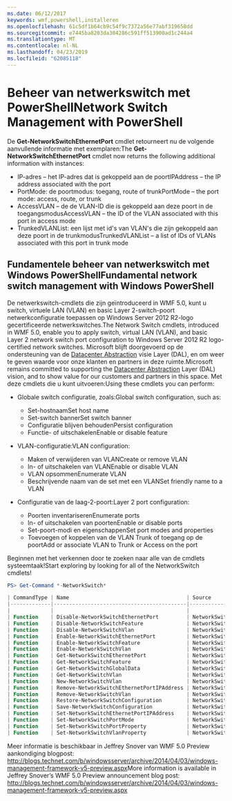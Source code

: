 ```yaml
---
ms.date: 06/12/2017
keywords: wmf,powershell,installeren
ms.openlocfilehash: 61c5df1b64cb9c54f9c7372a56e77abf319658dd
ms.sourcegitcommit: e7445ba8203da304286c591ff513900ad1c244a4
ms.translationtype: MT
ms.contentlocale: nl-NL
ms.lasthandoff: 04/23/2019
ms.locfileid: "62085118"
---
```

# <a name="network-switch-management-with-powershell"></a><span data-ttu-id="a6b6e-102">Beheer van netwerkswitch met PowerShell</span><span class="sxs-lookup"><span data-stu-id="a6b6e-102">Network Switch Management with PowerShell</span></span>

<span data-ttu-id="a6b6e-103">De **Get-NetworkSwitchEthernetPort** cmdlet retourneert nu de volgende aanvullende informatie met exemplaren:</span><span class="sxs-lookup"><span data-stu-id="a6b6e-103">The **Get-NetworkSwitchEthernetPort** cmdlet now returns the following additional information with instances:</span></span>

- <span data-ttu-id="a6b6e-104">IP-adres – het IP-adres dat is gekoppeld aan de poort</span><span class="sxs-lookup"><span data-stu-id="a6b6e-104">IPAddress – the IP address associated with the port</span></span>
- <span data-ttu-id="a6b6e-105">PortMode: de poortmodus: toegang, route of trunk</span><span class="sxs-lookup"><span data-stu-id="a6b6e-105">PortMode – the port mode: access, route, or trunk</span></span>
- <span data-ttu-id="a6b6e-106">AccessVLAN – de de VLAN-ID die is gekoppeld aan deze poort in de toegangsmodus</span><span class="sxs-lookup"><span data-stu-id="a6b6e-106">AccessVLAN – the ID of the VLAN associated with this port in access mode</span></span>
- <span data-ttu-id="a6b6e-107">TrunkedVLANList: een lijst met id's van VLAN's die zijn gekoppeld aan deze poort in de trunkmodus</span><span class="sxs-lookup"><span data-stu-id="a6b6e-107">TrunkedVLANList – a list of IDs of VLANs associated with this port in trunk mode</span></span>

## <a name="fundamental-network-switch-management-with-windows-powershell"></a><span data-ttu-id="a6b6e-108">Fundamentele beheer van netwerkswitch met Windows PowerShell</span><span class="sxs-lookup"><span data-stu-id="a6b6e-108">Fundamental network switch management with Windows PowerShell</span></span>

<span data-ttu-id="a6b6e-109">De netwerkswitch-cmdlets die zijn geïntroduceerd in WMF 5.0, kunt u switch, virtuele LAN (VLAN) en basic Layer 2-switch-poort netwerkconfiguratie toepassen op Windows Server 2012 R2-logo gecertificeerde netwerkswitches.</span><span class="sxs-lookup"><span data-stu-id="a6b6e-109">The Network Switch cmdlets, introduced in WMF 5.0, enable you to apply switch, virtual LAN (VLAN), and basic Layer 2 network switch port configuration to Windows Server 2012 R2 logo-certified network switches.</span></span> <span data-ttu-id="a6b6e-110">Microsoft blijft doorgevoerd op de ondersteuning van de [Datacenter Abstraction](http://technet.microsoft.com/cloud/dal.aspx) visie Layer (DAL), en om weer te geven waarde voor onze klanten en partners in deze ruimte.</span><span class="sxs-lookup"><span data-stu-id="a6b6e-110">Microsoft remains committed to supporting the [Datacenter Abstraction](http://technet.microsoft.com/cloud/dal.aspx) Layer (DAL) vision, and to show value for our customers and partners in this space.</span></span> <span data-ttu-id="a6b6e-111">Met deze cmdlets die u kunt uitvoeren:</span><span class="sxs-lookup"><span data-stu-id="a6b6e-111">Using these cmdlets you can perform:</span></span>

- <span data-ttu-id="a6b6e-112">Globale switch configuratie, zoals:</span><span class="sxs-lookup"><span data-stu-id="a6b6e-112">Global switch configuration, such as:</span></span>
    - <span data-ttu-id="a6b6e-113">Set-hostnaam</span><span class="sxs-lookup"><span data-stu-id="a6b6e-113">Set host name</span></span>
    - <span data-ttu-id="a6b6e-114">Set-switch banner</span><span class="sxs-lookup"><span data-stu-id="a6b6e-114">Set switch banner</span></span>
    - <span data-ttu-id="a6b6e-115">Configuratie blijven behouden</span><span class="sxs-lookup"><span data-stu-id="a6b6e-115">Persist configuration</span></span>
    - <span data-ttu-id="a6b6e-116">Functie- of uitschakelen</span><span class="sxs-lookup"><span data-stu-id="a6b6e-116">Enable or disable feature</span></span>

- <span data-ttu-id="a6b6e-117">VLAN-configuratie:</span><span class="sxs-lookup"><span data-stu-id="a6b6e-117">VLAN configuration:</span></span>
    - <span data-ttu-id="a6b6e-118">Maken of verwijderen van VLAN</span><span class="sxs-lookup"><span data-stu-id="a6b6e-118">Create or remove VLAN</span></span>
    - <span data-ttu-id="a6b6e-119">In- of uitschakelen van VLAN</span><span class="sxs-lookup"><span data-stu-id="a6b6e-119">Enable or disable VLAN</span></span>
    - <span data-ttu-id="a6b6e-120">VLAN opsommen</span><span class="sxs-lookup"><span data-stu-id="a6b6e-120">Enumerate VLAN</span></span>
    - <span data-ttu-id="a6b6e-121">Beschrijvende naam van de set met een VLAN</span><span class="sxs-lookup"><span data-stu-id="a6b6e-121">Set friendly name to a VLAN</span></span>

- <span data-ttu-id="a6b6e-122">Configuratie van de laag-2-poort:</span><span class="sxs-lookup"><span data-stu-id="a6b6e-122">Layer 2 port configuration:</span></span>
    - <span data-ttu-id="a6b6e-123">Poorten inventariseren</span><span class="sxs-lookup"><span data-stu-id="a6b6e-123">Enumerate ports</span></span>
    - <span data-ttu-id="a6b6e-124">In- of uitschakelen van poorten</span><span class="sxs-lookup"><span data-stu-id="a6b6e-124">Enable or disable ports</span></span>
    - <span data-ttu-id="a6b6e-125">Set-poort-modi en eigenschappen</span><span class="sxs-lookup"><span data-stu-id="a6b6e-125">Set port modes and properties</span></span>
    - <span data-ttu-id="a6b6e-126">Toevoegen of koppelen van de VLAN Trunk of toegang op de poort</span><span class="sxs-lookup"><span data-stu-id="a6b6e-126">Add or associate VLAN to Trunk or Access on the port</span></span>

<span data-ttu-id="a6b6e-127">Beginnen met het verkennen door te zoeken naar alle van de cmdlets systeemtaak!</span><span class="sxs-lookup"><span data-stu-id="a6b6e-127">Start exploring by looking for all of the NetworkSwitch cmdlets!</span></span>

```powershell
PS> Get-Command *-NetworkSwitch*

| CommandType | Name                                      | Source        |
|-------------|-------------------------------------------|---------------|
|             |                                           |               |
| Function    | Disable-NetworkSwitchEthernetPort         | NetworkSwitch |
| Function    | Disable-NetworkSwitchFeature              | NetworkSwitch |
| Function    | Disable-NetworkSwitchVlan                 | NetworkSwitch |
| Function    | Enable-NetworkSwitchEthernetPort          | NetworkSwitch |
| Function    | Enable-NetworkSwitchFeature               | NetworkSwitch |
| Function    | Enable-NetworkSwitchVlan                  | NetworkSwitch |
| Function    | Get-NetworkSwitchEthernetPort             | NetworkSwitch |
| Function    | Get-NetworkSwitchFeature                  | NetworkSwitch |
| Function    | Get-NetworkSwitchGlobalData               | NetworkSwitch |
| Function    | Get-NetworkSwitchVlan                     | NetworkSwitch |
| Function    | New-NetworkSwitchVlan                     | NetworkSwitch |
| Function    | Remove-NetworkSwitchEthernetPortIPAddress | NetworkSwitch |
| Function    | Remove-NetworkSwitchVlan                  | NetworkSwitch |
| Function    | Restore-NetworkSwitchConfiguration        | NetworkSwitch |
| Function    | Save-NetworkSwitchConfiguration           | NetworkSwitch |
| Function    | Set-NetworkSwitchEthernetPortIPAddress    | NetworkSwitch |
| Function    | Set-NetworkSwitchPortMode                 | NetworkSwitch |
| Function    | Set-NetworkSwitchPortProperty             | NetworkSwitch |
| Function    | Set-NetworkSwitchVlanProperty             | NetworkSwitch |
```

<span data-ttu-id="a6b6e-128">Meer informatie is beschikbaar in Jeffrey Snover van WMF 5.0 Preview aankondiging blogpost: <http://blogs.technet.com/b/windowsserver/archive/2014/04/03/windows-management-framework-v5-preview.aspx></span><span class="sxs-lookup"><span data-stu-id="a6b6e-128">More information is available in Jeffrey Snover’s WMF 5.0 Preview announcement blog post: <http://blogs.technet.com/b/windowsserver/archive/2014/04/03/windows-management-framework-v5-preview.aspx></span></span>
